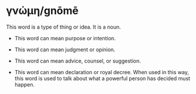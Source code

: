# γνώμη/gnōmē
This word is a type of thing or idea. It is a noun.

* This word can mean purpose or intention.

* This word can mean judgment or opinion.

* This word can mean advice, counsel, or suggestion.

* This word can mean declaration or royal decree. When used in this way, this word is used to talk about what a powerful person has decided must happen.
